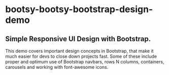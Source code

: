 # bootsy-bootsy-bootstrap-design-demo
## Simple Responsive UI Design with Bootstrap.
This demo covers important design concepts in Bootstrap, that make it much easier for devs to close down projects fast. 
Some of these include proper and optimum use of Bootstrap navbars, rows N columns, containers, carousels and working with font-awesome icons.